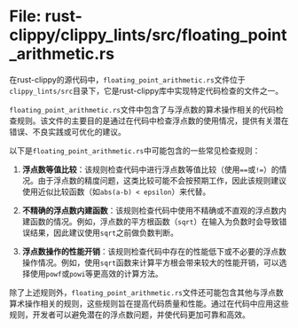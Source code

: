 # File: rust-clippy/clippy_lints/src/floating_point_arithmetic.rs

在rust-clippy的源代码中，`floating_point_arithmetic.rs`文件位于`clippy_lints/src`目录下，它是rust-clippy库中实现特定代码检查的文件之一。

`floating_point_arithmetic.rs`文件中包含了与浮点数的算术操作相关的代码检查规则。该文件的主要目的是通过在代码中检查浮点数的使用情况，提供有关潜在错误、不良实践或可优化的建议。

以下是`floating_point_arithmetic.rs`中可能包含的一些常见检查规则：

1. **浮点数等值比较**：该规则检查代码中进行浮点数等值比较（使用`==`或`!=`）的情况。由于浮点数的精度问题，这类比较可能不会按预期工作，因此该规则建议使用近似比较函数（如`abs(a-b) < epsilon`）来代替。

2. **不精确的浮点数内建函数**：该规则检查代码中使用不精确或不直观的浮点数内建函数的情况。例如，浮点数的平方根函数（`sqrt`）在输入为负数时会导致错误结果，因此建议使用`sqrt`之前做负数判断。

3. **浮点数操作的性能开销**：该规则检查代码中存在的性能低下或不必要的浮点数操作情况。例如，使用`sqrt`函数来计算平方根会带来较大的性能开销，可以选择使用`powf`或`powi`等更高效的计算方法。

除了上述规则外，`floating_point_arithmetic.rs`文件还可能包含其他与浮点数算术操作相关的规则，这些规则旨在提高代码质量和性能。通过在代码中应用这些规则，开发者可以避免潜在的浮点数问题，并使代码更加可靠和高效。

